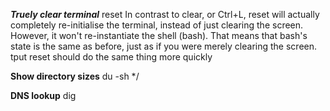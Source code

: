 ***Truely clear terminal***
reset
In contrast to clear, or Ctrl+L, reset will actually completely re-initialise the terminal, instead of just clearing the screen. However, it won't re-instantiate the shell (bash). That means that bash's state is the same as before, just as if you were merely clearing the screen.
tput reset
should do the same thing more quickly

**Show directory sizes**
du -sh */

**DNS lookup**
dig
